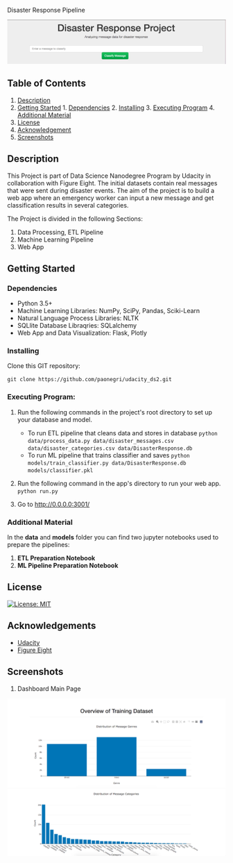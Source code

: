 Disaster Response Pipeline

![Intro Pic](screenshots/s1.png)

## Table of Contents
1. [Description](#description)
2. [Getting Started](#getting_started)
        1. [Dependencies](#dependencies)
        2. [Installing](#installing)
        3. [Executing Program](#executing)
        4. [Additional Material](#material)
3. [License](#license)
4. [Acknowledgement](#acknowledgement)
5. [Screenshots](#screenshots)

<a name="descripton"></a>
## Description

This Project is part of Data Science Nanodegree Program by Udacity in collaboration with Figure Eight.
The initial datasets contain real messages that were sent during disaster events.
The aim of the project is to build a web app where an emergency worker can input a new message and get classification results in several categories.

The Project is divided in the following Sections:

1. Data Processing, ETL Pipeline
2. Machine Learning Pipeline
3. Web App

<a name="getting_started"></a>
## Getting Started

<a name="dependencies"></a>
### Dependencies
* Python 3.5+
* Machine Learning Libraries: NumPy, SciPy, Pandas, Sciki-Learn
* Natural Language Process Libraries: NLTK
* SQLlite Database Libraqries: SQLalchemy
* Web App and Data Visualization: Flask, Plotly

<a name="installing"></a>
### Installing
Clone this GIT repository:
```
git clone https://github.com/paonegri/udacity_ds2.git
```
<a name="executing"></a>
### Executing Program:
1. Run the following commands in the project's root directory to set up your database and model.

   - To run ETL pipeline that cleans data and stores in database
       `python data/process_data.py data/disaster_messages.csv data/disaster_categories.csv data/DisasterResponse.db`
   - To run ML pipeline that trains classifier and saves
       `python models/train_classifier.py data/DisasterResponse.db models/classifier.pkl`

2. Run the following command in the app's directory to run your web app.
   `python run.py`

3. Go to http://0.0.0.0:3001/

<a name="material"></a>
### Additional Material

In the **data** and **models** folder you can find two jupyter notebooks used to prepare the pipelines:
1. **ETL Preparation Notebook**
2. **ML Pipeline Preparation Notebook**

<a name="license"></a>
## License
[![License: MIT](https://img.shields.io/badge/License-MIT-yellow.svg)](https://opensource.org/licenses/MIT)

<a name="acknowledgement"></a>
## Acknowledgements

* [Udacity](https://www.udacity.com/)
* [Figure Eight](https://www.figure-eight.com/)

<a name="screenshots"></a>
## Screenshots

1. Dashboard Main Page

![Main Page](screenshots/s2.png)
![Main Page](screenshots/s3.png)

